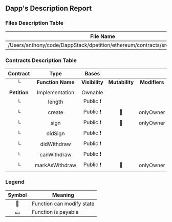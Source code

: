 ## Dapp's Description Report
### Files Description Table

|  File Name  |  SHA-1 Hash  |
|-------------|--------------|
| /Users/anthony/code/DappStack/dpetition/ethereum/contracts/src/Petition.sol | b94178810d0f323b2287e6337622ac5131a99159 |

### Contracts Description Table

|  Contract  |         Type        |       Bases      |                  |                 |
|:----------:|:-------------------:|:----------------:|:----------------:|:---------------:|
|     └      |  **Function Name**  |  **Visibility**  |  **Mutability**  |  **Modifiers**  |
||||||
| **Petition** | Implementation | Ownable |||
| └ | length | Public ❗️ |   | |
| └ | create | Public ❗️ | 🛑  | onlyOwner |
| └ | sign | Public ❗️ | 🛑  | onlyOwner |
| └ | didSign | Public ❗️ |   | |
| └ | didWithdraw | Public ❗️ |   | |
| └ | canWithdraw | Public ❗️ |   | |
| └ | markAsWithdraw | Public ❗️ | 🛑  | onlyOwner |

### Legend
|  Symbol  |  Meaning  |
|:--------:|-----------|
|    🛑    | Function can modify state |
|    💵    | Function is payable |
